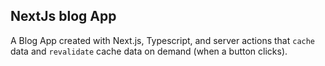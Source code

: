 ## NextJs blog App

A Blog App created with Next.js, Typescript, and server actions that `cache` data and `revalidate` cache data on demand (when a button clicks). 
